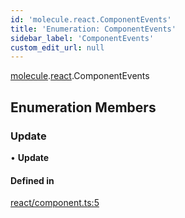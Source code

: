 ```yaml
---
id: 'molecule.react.ComponentEvents'
title: 'Enumeration: ComponentEvents'
sidebar_label: 'ComponentEvents'
custom_edit_url: null
---
```


[molecule](../namespaces/molecule).[react](../namespaces/molecule.react).ComponentEvents

## Enumeration Members

### Update

• **Update**

#### Defined in

[react/component.ts:5](https://github.com/DTStack/molecule/blob/927b7d39/src/react/component.ts#L5)
